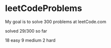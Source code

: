 # leetCodeProblems
My goal is to solve 300 problems at leetCode.com

solved 29/300 so far

18 easy
9 medium
2 hard
